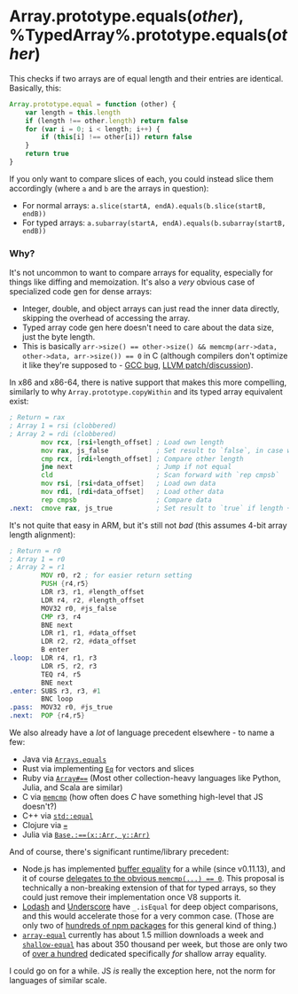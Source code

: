 # Array.prototype.equals(*other*), %TypedArray%.prototype.equals(*other*)

This checks if two arrays are of equal length and their entries are identical. Basically, this:

```js
Array.prototype.equal = function (other) {
    var length = this.length
    if (length !== other.length) return false
    for (var i = 0; i < length; i++) {
        if (this[i] !== other[i]) return false
    }
    return true
}
```

If you only want to compare slices of each, you could instead slice them accordingly (where `a` and `b` are the arrays in question):

- For normal arrays: `a.slice(startA, endA).equals(b.slice(startB, endB))`
- For typed arrays: `a.subarray(startA, endA).equals(b.subarray(startB, endB))`

### Why?

It's not uncommon to want to compare arrays for equality, especially for things like diffing and memoization. It's also a *very* obvious case of specialized code gen for dense arrays:

- Integer, double, and object arrays can just read the inner data directly, skipping the overhead of accessing the array.
- Typed array code gen here doesn't need to care about the data size, just the byte length.
- This is basically `arr->size() == other->size() && memcmp(arr->data, other->data, arr->size()) == 0` in C (although compilers don't optimize it like they're supposed to - [GCC bug](https://gcc.gnu.org/bugzilla/show_bug.cgi?id=52171), [LLVM patch/discussion](https://reviews.llvm.org/D31290)).

In x86 and x86-64, there is native support that makes this more compelling, similarly to why `Array.prototype.copyWithin` and its typed array equivalent exist:

```asm
; Return = rax
; Array 1 = rsi (clobbered)
; Array 2 = rdi (clobbered)
        mov rcx, [rsi+length_offset] ; Load own length
        mov rax, js_false            ; Set result to `false`, in case we jump
        cmp rcx, [rdi+length_offset] ; Compare other length
        jne next                     ; Jump if not equal
        cld                          ; Scan forward with `rep cmpsb`
        mov rsi, [rsi+data_offset]   ; Load own data
        mov rdi, [rdi+data_offset]   ; Load other data
        rep cmpsb                    ; Compare data
.next:  cmove rax, js_true           ; Set result to `true` if length + values equal
```

It's not quite that easy in ARM, but it's still not *bad* (this assumes 4-bit array length alignment):

```asm
; Return = r0
; Array 1 = r0
; Array 2 = r1
        MOV r0, r2 ; for easier return setting
        PUSH {r4,r5}
        LDR r3, r1, #length_offset
        LDR r4, r2, #length_offset
        MOV32 r0, #js_false
        CMP r3, r4
        BNE next
        LDR r1, r1, #data_offset
        LDR r2, r2, #data_offset
        B enter
.loop:  LDR r4, r1, r3
        LDR r5, r2, r3
        TEQ r4, r5
        BNE next
.enter: SUBS r3, r3, #1
        BNC loop
.pass:  MOV32 r0, #js_true
.next:  POP {r4,r5}
```

We also already have a *lot* of language precedent elsewhere - to name a few:

- Java via [`Arrays.equals`](https://docs.oracle.com/javase/9/docs/api/java/util/Arrays.html#equals-java.lang.Object:A-java.lang.Object:A-)
- Rust via implementing [`Eq`](https://doc.rust-lang.org/std/cmp/trait.Eq.html) for vectors and slices
- Ruby via [`Array#==`](https://docs.ruby-lang.org/en/2.5.0/Array.html#method-i-3D-3D) (Most other collection-heavy languages like Python, Julia, and Scala are similar)
- C via [`memcmp`](http://www.cplusplus.com/reference/cstring/memcmp/) (how often does *C* have something high-level that JS doesn't?)
- C++ via [`std::equal`](http://www.cplusplus.com/reference/algorithm/equal/)
- Clojure via [`=`](https://clojuredocs.org/clojure.core/=)
- Julia via [`Base.:==(x::Arr, y::Arr)`](https://github.com/JuliaLang/julia/blob/84024a1f44127c4993cc25f8629588f8807706c3/base/array.jl#L1400-L1409)

And of course, there's significant runtime/library precedent:

- Node.js has implemented [buffer equality](https://nodejs.org/api/buffer.html#buffer_buf_equals_otherbuffer) for a while (since v0.11.13), and it of course [delegates to the obvious `memcmp(...) == 0`](https://github.com/nodejs/node/blob/master/src/node_buffer.cc#L711-L725). This proposal is technically a non-breaking extension of that for typed arrays, so they could just remove their implementation once V8 supports it.
- [Lodash](https://lodash.com/docs#isEqual) and [Underscore](https://underscorejs.org/#isEqual) have `_.isEqual` for deep object comparisons, and this would accelerate those for a very common case. (Those are only two of [hundreds of npm packages](https://www.npmjs.com/search?q=equal) for this general kind of thing.)
- [`array-equal`](https://www.npmjs.com/package/array-equal) currently has about 1.5 million downloads a week and [`shallow-equal`](https://www.npmjs.com/package/shallow-equal) has about 350 thousand per week, but those are only two of [over a hundred](https://www.npmjs.com/search?q=array%20equal) dedicated specifically *for* shallow array equality.

I could go on for a while. JS *is* really the exception here, not the norm for languages of similar scale.
